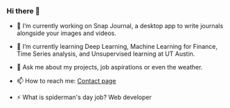### Hi there 👋

- 🔭 I’m currently working on Snap Journal, a desktop app to write journals alongside your images and videos.
- 🌱 I’m currently learning Deep Learning, Machine Learning for Finance, Time Series analysis, and Unsupervised learning at UT Austin.

- 💬 Ask me about my projects, job aspirations or even the weather.
- 📫 How to reach me: [Contact page](https://amrit.blog/contact)

- ⚡ What is spiderman's day job? Web developer
